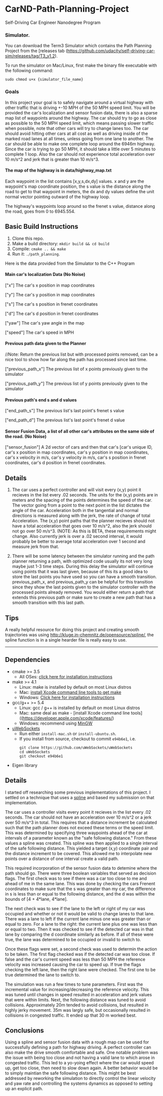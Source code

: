 # CarND-Path-Planning-Project
Self-Driving Car Engineer Nanodegree Program
   
### Simulator.
You can download the Term3 Simulator which contains the Path Planning Project from the [releases tab (https://github.com/udacity/self-driving-car-sim/releases/tag/T3_v1.2).  

To run the simulator on Mac/Linux, first make the binary file executable with the following command:
```shell
sudo chmod u+x {simulator_file_name}
```

### Goals
In this project your goal is to safely navigate around a virtual highway with other traffic that is driving +-10 MPH of the 50 MPH speed limit. You will be provided the car's localization and sensor fusion data, there is also a sparse map list of waypoints around the highway. The car should try to go as close as possible to the 50 MPH speed limit, which means passing slower traffic when possible, note that other cars will try to change lanes too. The car should avoid hitting other cars at all cost as well as driving inside of the marked road lanes at all times, unless going from one lane to another. The car should be able to make one complete loop around the 6946m highway. Since the car is trying to go 50 MPH, it should take a little over 5 minutes to complete 1 loop. Also the car should not experience total acceleration over 10 m/s^2 and jerk that is greater than 10 m/s^3.

#### The map of the highway is in data/highway_map.txt
Each waypoint in the list contains  [x,y,s,dx,dy] values. x and y are the waypoint's map coordinate position, the s value is the distance along the road to get to that waypoint in meters, the dx and dy values define the unit normal vector pointing outward of the highway loop.

The highway's waypoints loop around so the frenet s value, distance along the road, goes from 0 to 6945.554.

## Basic Build Instructions

1. Clone this repo.
2. Make a build directory: `mkdir build && cd build`
3. Compile: `cmake .. && make`
4. Run it: `./path_planning`.

Here is the data provided from the Simulator to the C++ Program

#### Main car's localization Data (No Noise)

["x"] The car's x position in map coordinates

["y"] The car's y position in map coordinates

["s"] The car's s position in frenet coordinates

["d"] The car's d position in frenet coordinates

["yaw"] The car's yaw angle in the map

["speed"] The car's speed in MPH

#### Previous path data given to the Planner

//Note: Return the previous list but with processed points removed, can be a nice tool to show how far along
the path has processed since last time. 

["previous_path_x"] The previous list of x points previously given to the simulator

["previous_path_y"] The previous list of y points previously given to the simulator

#### Previous path's end s and d values 

["end_path_s"] The previous list's last point's frenet s value

["end_path_d"] The previous list's last point's frenet d value

#### Sensor Fusion Data, a list of all other car's attributes on the same side of the road. (No Noise)

["sensor_fusion"] A 2d vector of cars and then that car's [car's unique ID, car's x position in map coordinates, car's y position in map coordinates, car's x velocity in m/s, car's y velocity in m/s, car's s position in frenet coordinates, car's d position in frenet coordinates. 

## Details

1. The car uses a perfect controller and will visit every (x,y) point it recieves in the list every .02 seconds. The units for the (x,y) points are in meters and the spacing of the points determines the speed of the car. The vector going from a point to the next point in the list dictates the angle of the car. Acceleration both in the tangential and normal directions is measured along with the jerk, the rate of change of total Acceleration. The (x,y) point paths that the planner recieves should not have a total acceleration that goes over 10 m/s^2, also the jerk should not go over 50 m/s^3. (NOTE: As this is BETA, these requirements might change. Also currently jerk is over a .02 second interval, it would probably be better to average total acceleration over 1 second and measure jerk from that.

2. There will be some latency between the simulator running and the path planner returning a path, with optimized code usually its not very long maybe just 1-3 time steps. During this delay the simulator will continue using points that it was last given, because of this its a good idea to store the last points you have used so you can have a smooth transition. previous_path_x, and previous_path_y can be helpful for this transition since they show the last points given to the simulator controller with the processed points already removed. You would either return a path that extends this previous path or make sure to create a new path that has a smooth transition with this last path.

## Tips

A really helpful resource for doing this project and creating smooth trajectories was using http://kluge.in-chemnitz.de/opensource/spline/, the spline function is in a single hearder file is really easy to use.

---

## Dependencies

* cmake >= 3.5
  * All OSes: [click here for installation instructions](https://cmake.org/install/)
* make >= 4.1
  * Linux: make is installed by default on most Linux distros
  * Mac: [install Xcode command line tools to get make](https://developer.apple.com/xcode/features/)
  * Windows: [Click here for installation instructions](http://gnuwin32.sourceforge.net/packages/make.htm)
* gcc/g++ >= 5.4
  * Linux: gcc / g++ is installed by default on most Linux distros
  * Mac: same deal as make - [install Xcode command line tools]((https://developer.apple.com/xcode/features/)
  * Windows: recommend using [MinGW](http://www.mingw.org/)
* [uWebSockets](https://github.com/uWebSockets/uWebSockets)
  * Run either `install-mac.sh` or `install-ubuntu.sh`.
  * If you install from source, checkout to commit `e94b6e1`, i.e.
    ```
    git clone https://github.com/uWebSockets/uWebSockets 
    cd uWebSockets
    git checkout e94b6e1
    ```
* Eigen library

## Details

I started off researching some previous implementations of this project. I settled on a technique that uses a [spline](https://github.com/udacity/CarND-Path-Planning-Project) and based my submission on that implementation.

The car uses a controller visits every point it recieves in the list every .02 seconds. The car should not have an acceleration over 10 m/s^2 or a jerk over 50 m/s^3 in total. This requires that a distance increment be calculated such that the path planner does not exceed these terms or the speed limit. This was determined by specifying three waypoints ahead of the car at intervals of a parameter known as the "safe following distance." From these values a spline was created. This spline was then applied to a single interval of the safe following distance. This yielded a target (x,y) coordinate pair and the distance increment to be covered. This allowed me to interpolate new points over a distance of one interval create a valid path.

This required incorporation of the sensor fusion data to detemine where the path should go. There were three boolean variables that served as decision flags. The first check was to see if there was a car too close to me and ahead of me in the same lane. This was done by checking the cars Frenent coordinates to make sure that the s was greater than my car, the difference in s is less than or equal to the following distance, and the d was within the bounds of \[4 + 4\*lane, 4\*lane\].

The next check was to see if the lane to the left or right of my car was occupied and whether or not it would be valid to change lanes to that lane. There was a lane to left if the current lane minus one was greater than or equal to zero. For a lane to the right: the current lane plus one was less than or equal to two. Then it was checked to see if the detected car was in that lane by comparing the d coordinate similarly as before. If all of these were true, the lane was determined to be occupied or invalid to switch to. 

Once these flags were set, a second check was used to determin the action to be taken. The first flag checked was if the detected car was too close. If false and the car's current speed was less than 50 MPH the reference velocity was increased causing the car to speed up. If true the flags checking the left lane, then the right lane were checked. The first one to be true determined the lane to switch to.

The simulation was run a few times to tune parameters. First was the incremental value for increasing/decreasing the reference velocity. This was tuned until changes in speed resulted in acceleration and jerk values that were within limits. Next, the following distance was tuned to avoid collisions. Approximately 20m tended to avoid collisions, but resulted in highly jerky movement. 35m was largly safe, but occasionally resulted in collisions in congested traffic. It ended up that 30 m worked best.

## Conclusions
Using a spline and sensor fusion data with a rough map can be used for successfully defining a path for highway driving. A perfect controller can also make the drive smooth comfortable and safe. One notable problem was the issue with being too close and not having a valid lane to which arose in congested traffic. This led to a yo-yoing effect where the car would speed up, get too close, then need to slow down again. A better behavior would be to simply maintian the safe following distance. This might be best addressed by reworking the simulation to directly control the linear velocity and yaw rate and controlling the systems dynamics as opposed to setting up an explicit path. 




